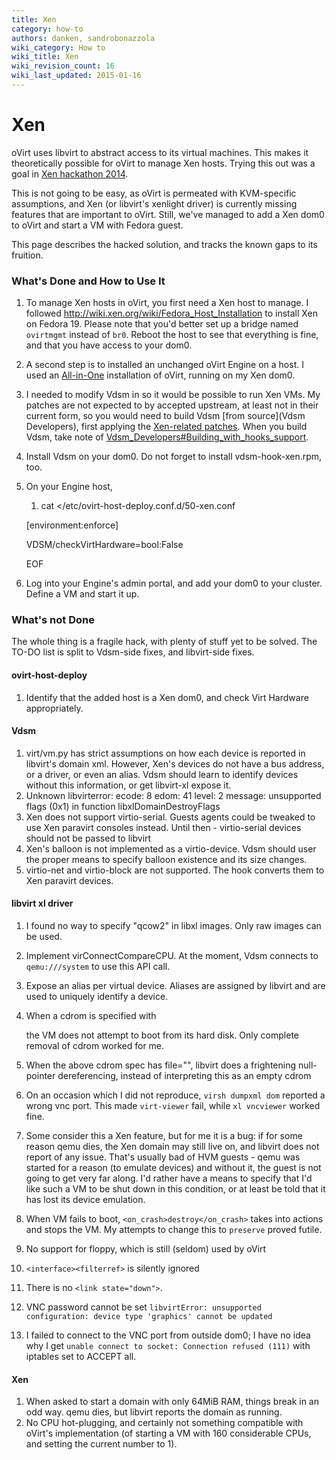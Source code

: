 ```yaml
---
title: Xen
category: how-to
authors: danken, sandrobonazzola
wiki_category: How to
wiki_title: Xen
wiki_revision_count: 16
wiki_last_updated: 2015-01-16
---
```


# Xen

oVirt uses libvirt to abstract access to its virtual machines. This makes it theoretically possible for oVirt to manage Xen hosts. Trying this out was a goal in [Xen hackathon 2014](http://wiki.xen.org/wiki/Hackathon/May2014#Libvirt_and_Xen_integration_.2F_co-operation).

This is not going to be easy, as oVirt is permeated with KVM-specific assumptions, and Xen (or libvirt's xenlight driver) is currently missing features that are important to oVirt. Still, we've managed to add a Xen dom0 to oVirt and start a VM with Fedora guest.

This page describes the hacked solution, and tracks the known gaps to its fruition.

### What's Done and How to Use It

1.  To manage Xen hosts in oVirt, you first need a Xen host to manage. I followed <http://wiki.xen.org/wiki/Fedora_Host_Installation> to install Xen on Fedora 19. Please note that you'd better set up a bridge named `ovirtmgmt` instead of `br0`. Reboot the host to see that everything is fine, and that you have access to your dom0.
2.  A second step is to installed an unchanged oVirt Engine on a host. I used an [All-in-One](http://www.ovirt.org/Feature/AllInOne) installation of oVirt, running on my Xen dom0.
3.  I needed to modify Vdsm in so it would be possible to run Xen VMs. My patches are not expected to by accepted upstream, at least not in their current form, so you would need to build Vdsm [from source](Vdsm Developers), first applying the [Xen-related patches](http://gerrit.ovirt.org/#/q/status:open+project:vdsm+branch:master+topic:xen,n,z). When you build Vdsm, take note of [Vdsm_Developers#Building_with_hooks_support](Vdsm_Developers#Building_with_hooks_support).
4.  Install Vdsm on your dom0. Do not forget to install vdsm-hook-xen.rpm, too.
5.  On your Engine host,

    1.  cat <<EOF >/etc/ovirt-host-deploy.conf.d/50-xen.conf

    [environment:enforce]

    VDSM/checkVirtHardware=bool:False

    EOF

6.  Log into your Engine's admin portal, and add your dom0 to your cluster. Define a VM and start it up.

### What's not Done

The whole thing is a fragile hack, with plenty of stuff yet to be solved. The TO-DO list is split to Vdsm-side fixes, and libvirt-side fixes.

#### ovirt-host-deploy

1.  Identify that the added host is a Xen dom0, and check Virt Hardware appropriately.

#### Vdsm

1.  virt/vm.py has strict assumptions on how each device is reported in libvirt's domain xml. However, Xen's devices do not have a bus address, or a driver, or even an alias. Vdsm should learn to identify devices without this information, or get libvirt-xl expose it.
2.  Unknown libvirterror: ecode: 8 edom: 41 level: 2 message: unsupported flags (0x1) in function libxlDomainDestroyFlags
3.  Xen does not support virtio-serial. Guests agents could be tweaked to use Xen paravirt consoles instead. Until then - virtio-serial devices should not be passed to libvirt
4.  Xen's balloon is not implemented as a virtio-device. Vdsm should user the proper means to specify balloon existence and its size changes.
5.  virtio-net and virtio-block are not supported. The hook converts them to Xen paravirt devices.

#### libvirt xl driver

1.  I found no way to specify "qcow2" in libxl images. Only raw images can be used.
2.  Implement virConnectCompareCPU. At the moment, Vdsm connects to `qemu:///system` to use this API call.
3.  Expose an alias per virtual device. Aliases are assigned by libvirt and are used to uniquely identify a device.
4.  When a cdrom is specified with

    <tt><disk device="cdrom" snapshot="no" type="file">

    <target bus="ide" dev="hdc"/>

    <readonly/>

    <serial/>

    </disk></tt>

    the VM does not attempt to boot from its hard disk. Only complete removal of cdrom worked for me.

5.  When the above cdrom spec has file="", libvirt does a frightening null-pointer dereferencing, instead of interpreting this as an empty cdrom
6.  On an occasion which I did not reproduce, `virsh dumpxml dom` reported a wrong vnc port. This made `virt-viewer` fail, while `xl vncviewer` worked fine.
7.  Some consider this a Xen feature, but for me it is a bug: if for some reason qemu dies, the Xen domain may still live on, and libvirt does not report of any issue. That's usually bad of HVM guests - qemu was started for a reason (to emulate devices) and without it, the guest is not going to get very far along. I'd rather have a means to specify that I'd like such a VM to be shut down in this condition, or at least be told that it has lost its device emulation.
8.  When VM fails to boot, `<on_crash>destroy</on_crash>` takes into actions and stops the VM. My attempts to change this to `preserve` proved futile.
9.  No support for floppy, which is still (seldom) used by oVirt
10. `<interface><filterref>` is silently ignored
11. There is no `<link state="down">`.
12. VNC password cannot be set `libvirtError: unsupported configuration: device type 'graphics' cannot be updated`
13. I failed to connect to the VNC port from outside dom0; I have no idea why I get `unable connect to socket: Connection refused (111)` with iptables set to ACCEPT all.

#### Xen

1.  When asked to start a domain with only 64MiB RAM, things break in an odd way. qemu dies, but libvirt reports the domain as running.
2.  No CPU hot-plugging, and certainly not something compatible with oVirt's implementation (of starting a VM with 160 considerable CPUs, and setting the current number to 1).

